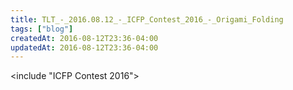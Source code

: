 ```yaml
---
title: TLT_-_2016.08.12_-_ICFP_Contest_2016_-_Origami_Folding
tags: ["blog"]
createdAt: 2016-08-12T23:36-04:00
updatedAt: 2016-08-12T23:36-04:00
---
```


<include "ICFP Contest 2016">


